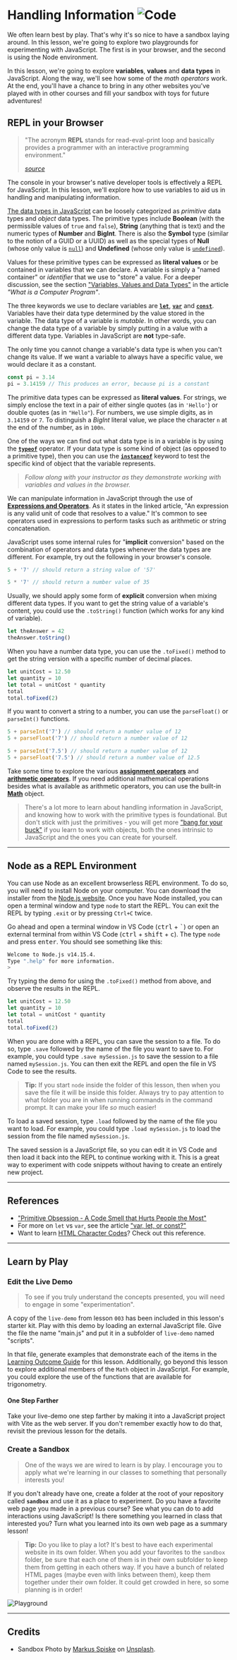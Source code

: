 # Handling Information ![Code](https://img.shields.io/badge/Code%20Status-Walkthrough-blueviolet?logo=Visual%20Studio%20Code&labelColor=indigo)

We often learn best by play. That's why it's so nice to have a sandbox laying around. In this lesson, we're going to explore two playgrounds for experimenting with JavaScript. The first is in your browser, and the second is using the Node environment.

In this lesson, we're going to explore **variables**, **values** and **data types** in JavaScript. Along the way, we'll see how some of the *math operators* work. At the end, you'll have a chance to bring in any other websites you've played with in other courses and fill your sandbox with toys for future adventures!

## REPL in your Browser

> "The acronym **REPL** stands for read-eval-print loop and basically provides a programmer with an interactive programming environment."
>
> <cite>[source](https://techcrunch.com/2018/03/15/repl-it-lets-you-program-in-your-browser/)</cite>

The console in your browser's native developer tools is effectively a REPL for JavaScript. In this lesson, we'll explore how to use variables to aid us in handling and manipulating information.

[The data types in JavaScript](https://developer.mozilla.org/en-US/docs/Web/JavaScript/Data_structures) can be loosely categorized as *primitive* data types and *object* data types. The primitive types include **Boolean** (with the permissible values of `true` and `false`), **String** (anything that is text) and the numeric types of **Number** and **BigInt**. There is also the **Symbol** type (similar to the notion of a GUID or a UUID) as well as the special types of **Null** (whose only value is [`null`](https://developer.mozilla.org/en-US/docs/Web/JavaScript/Reference/Global_Objects/null)) and **Undefined** (whose only value is [`undefined`](https://developer.mozilla.org/en-US/docs/Web/JavaScript/Reference/Global_Objects/undefined)).

Values for these primitive types can be expressed as **literal values** or be contained in variables that we can declare. A variable is simply a "named container" or *identifier* that we use to "store" a value. For a deeper discussion, see the section ["Variables, Values and Data Types"](https://programming-0101.github.io/TheBook/Teach/chapter1.html#variables-values-and-data-types) in the article *"What is a Computer Program"*.

The three keywords we use to declare variables are [**`let`**](https://developer.mozilla.org/en-US/docs/Web/JavaScript/Reference/Statements/let), [**`var`**](https://developer.mozilla.org/en-US/docs/Web/JavaScript/Reference/Statements/var) and [**`const`**](https://developer.mozilla.org/en-US/docs/Web/JavaScript/Reference/Statements/const). Variables have their data type determined by the value stored in the variable. The data type of a variable is *mutable*. In other words, you can change the data type of a variable by simply putting in a value with a different data type. Variables in JavaScript are **not** type-safe.

The only time you cannot change a variable's data type is when you can't change its value. If we want a variable to always have a specific value, we would declare it as a constant.

```js
const pi = 3.14
pi = 3.14159 // This produces an error, because pi is a constant
```

The primitive data types can be expressed as **literal values**. For strings, we simply enclose the text in a pair of either single quotes (as in `'Hello'`) or double quotes (as in `"Hello"`). For numbers, we use simple digits, as in `3.14159` or `7`. To distinguish a *BigInt* literal value, we place the character `n` at the end of the number, as in `100n`.

One of the ways we can find out what data type is in a variable is by using the [**`typeof`**](https://developer.mozilla.org/en-US/docs/Web/JavaScript/Reference/Operators/typeof) operator. If your data type is some kind of object (as opposed to a primitive type), then you can use the [**`instanceof`**](https://developer.mozilla.org/en-US/docs/Web/JavaScript/Reference/Operators/instanceof) keyword to test the specific kind of object that the variable represents.

> *Follow along with your instructor as they demonstrate working with variables and values in the browser.*

We can manipulate information in JavaScript through the use of [**Expressions and Operators**](https://developer.mozilla.org/en-US/docs/Web/JavaScript/Guide/Expressions_and_Operators). As it states in the linked article, "An expression is any valid unit of code that resolves to a value." It's common to see operators used in expressions to perform tasks such as arithmetic or string concatenation.

JavaScript uses some internal rules for "**implicit** conversion" based on the combination of operators and data types whenever the data types are different. For example, try out the following in your browser's console.

```js
5 + '7' // should return a string value of '57'

5 * '7' // should return a number value of 35
```

Usually, we should apply some form of **explicit** conversion when mixing different data types. If you want to get the string value of a variable's content, you could use the `.toString()` function (which works for any kind of variable).

```js
let theAnswer = 42
theAnswer.toString()
```

When you have a number data type, you can use the `.toFixed()` method to get the string version with a specific number of decimal places.

```js
let unitCost = 12.50
let quantity = 10
let total = unitCost * quantity
total
total.toFixed(2)
```

If you want to convert a string to a number, you can use the `parseFloat()` or `parseInt()` functions.

```js
5 + parseInt('7') // should return a number value of 12
5 + parseFloat('7') // should return a number value of 12

5 + parseInt('7.5') // should return a number value of 12
5 + parseFloat('7.5') // should return a number value of 12.5
```

Take some time to explore the various [**assignment operators**](https://developer.mozilla.org/en-US/docs/Web/JavaScript/Guide/Expressions_and_Operators#assignment_operators) and [**arithmetic operators**](https://developer.mozilla.org/en-US/docs/Web/JavaScript/Guide/Expressions_and_Operators#arithmetic_operators). If you need additional mathematical operations besides what is available as arithmetic operators, you can use the built-in [**Math**](https://developer.mozilla.org/en-US/docs/Web/JavaScript/Reference/Global_Objects/Math) object.

> There's a lot more to learn about handling information in JavaScript, and knowing how to work with the primitive types is foundational. But don't stick with just the primitives - you will get more ["bang for your buck"](https://en.wikipedia.org/wiki/Bang_for_the_buck#:~:text=Bang%20for%20the%20buck%20is,%22%20which%20means%20%22money%22.&text=Today%2C%20the%20phrase%20is%20used,worth%20for%20the%20money%20used.) if you learn to work with objects, both the ones intrinsic to JavaScript and the ones you can create for yourself.

----

## Node as a REPL Environment

You can use Node as an excellent browserless REPL environment. To do so, you will need to install Node on your computer. You can download the installer from the [Node.js website](https://nodejs.org/en/). Once you have Node installed, you can open a terminal window and type `node` to start the REPL. You can exit the REPL by typing `.exit` or by pressing `Ctrl+C` twice.

Go ahead and open a terminal window in VS Code (<kbd>ctrl</kbd> + <kbd>&#96;</kbd>) or open an external terminal from within VS Code (<kbd>ctrl</kbd> + <kbd>shift</kbd> + <kbd>c</kbd>). The type `node` and press <kbd>enter</kbd>. You should see something like this:

```bash
Welcome to Node.js v14.15.4.
Type ".help" for more information.
>
```

Try typing the demo for using the `.toFixed()` method from above, and observe the results in the REPL.

```js
let unitCost = 12.50
let quantity = 10
let total = unitCost * quantity
total
total.toFixed(2)
```

When you are done with a REPL, you can save the session to a file. To do so, type `.save` followed by the name of the file you want to save to. For example, you could type `.save mySession.js` to save the session to a file named `mySession.js`. You can then exit the REPL and open the file in VS Code to see the results.

> **Tip:** If you start `node` inside the folder of this lesson, then when you save the file it will be inside this folder. Always try to pay attention to what folder you are in when running commands in the command prompt. It can make your life *so* much easier!

To load a saved session, type `.load` followed by the name of the file you want to load. For example, you could type `.load mySession.js` to load the session from the file named `mySession.js`.

The saved session is a JavaScript file, so you can edit it in VS Code and then load it back into the REPL to continue working with it. This is a great way to experiment with code snippets without having to create an entirely new project.

----

## References

- ["Primitive Obsession - A Code Smell that Hurts People the Most"](https://medium.com/the-sixt-india-blog/primitive-obsession-code-smell-that-hurt-people-the-most-5cbdd70496e9)
- For more on `let` vs `var`, see the article ["var, let, or const?"](https://hackernoon.com/js-var-let-or-const-67e51dbb716f)
- Want to learn [HTML Character Codes](https://www.rapidtables.com/web/html/html-codes.html)? Check out this reference.

----

## Learn by Play

### Edit the Live Demo

> To see if you truly understand the concepts presented, you will need to engage in some "experimentation".

A copy of the `live-demo` from lesson `003` has been included in this lesson's starter kit. Play with this demo by loading an external JavaScript file. Give the file the name "main.js" and put it in a subfolder of `live-demo` named "scripts".

In that file, generate examples that demonstrate each of the items in the [Learning Outcome Guide](./LOGs.md) for this lesson. Additionally, go beyond this lesson to explore additional members of the `Math` object in JavaScript. For example, you could explore the use of the functions that are available for trigonometry.

#### One Step Farther

Take your live-demo one step farther by making it into a JavaScript project with Vite as the web server. If you don't remember exactly how to do that, revisit the previous lesson for the details.

### Create a Sandbox

> One of the ways we are wired to learn is by play. I encourage you to apply what we're learning in our classes to something that personally interests you!

If you don't already have one, create a folder at the root of your repository called **`sandbox`** and use it as a place to experiment. Do you have a favorite web page you made in a previous course? See what you can do to add interactions using JavaScript! Is there something you learned in class that interested you? Turn what you learned into its own web page as a summary lesson!

> **Tip:** Do you like to play a lot? It's best to have each experimental website in its own folder. When you add your favorites to the `sandbox` folder, be sure that each one of them is in their own subfolder to keep them from getting in each others way. If you have a bunch of related HTML pages (maybe even with links between them), keep them together under their own folder. It could get crowded in here, so some planning is in order!


![Playground](./images/markus-spiske-dWaRJ3WBnGs-unsplash.jpg)


----

## Credits

- Sandbox Photo by [Markus Spiske](https://unsplash.com/@markusspiske?utm_content=creditCopyText&utm_medium=referral&utm_source=unsplash) on [Unsplash](https://unsplash.com/photos/selective-focus-photo-of-toy-trailer-filled-of-brown-sands-dWaRJ3WBnGs?utm_content=creditCopyText&utm_medium=referral&utm_source=unsplash).
  